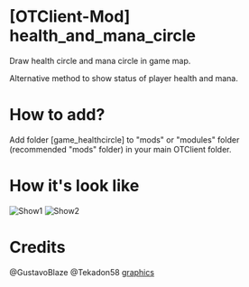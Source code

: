 # [OTClient-Mod] health_and_mana_circle

Draw health circle and mana circle in game map.

Alternative method to show status of player health and mana.

# How to add?

Add folder [game_healthcircle] to "mods" or "modules" folder (recommended "mods" folder) in your main OTClient folder.

# How it's look like

![Show1](https://i.imgur.com/sENsGKQ.png)
![Show2](https://i.imgur.com/ABZF1gg.png)

# Credits
@GustavoBlaze
@Tekadon58 [graphics](https://github.com/edubart/otclient/issues/923)
